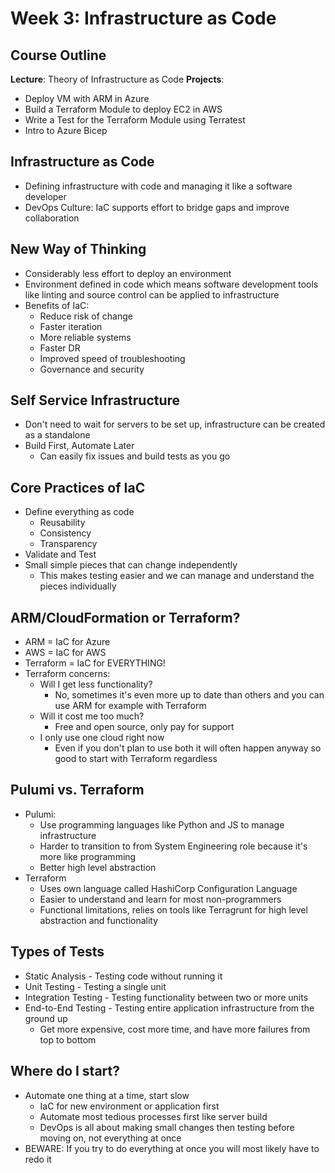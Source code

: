 # Week 3: Infrastructure as Code

## Course Outline

**Lecture**: Theory of Infrastructure as Code
**Projects**:

- Deploy VM with ARM in Azure
- Build a Terraform Module to deploy EC2 in AWS
- Write a Test for the Terraform Module using Terratest
- Intro to Azure Bicep

## Infrastructure as Code

- Defining infrastructure with code and managing it like a software developer
- DevOps Culture: IaC supports effort to bridge gaps and improve collaboration

## New Way of Thinking

- Considerably less effort to deploy an environment
- Environment defined in code which means software development tools like linting and source control can be applied to infrastructure
- Benefits of IaC:
  - Reduce risk of change
  - Faster iteration
  - More reliable systems
  - Faster DR
  - Improved speed of troubleshooting
  - Governance and security

## Self Service Infrastructure

- Don't need to wait for servers to be set up, infrastructure can be created as a standalone
- Build First, Automate Later
  - Can easily fix issues and build tests as you go

## Core Practices of IaC

- Define everything as code
  - Reusability
  - Consistency
  - Transparency
- Validate and Test
- Small simple pieces that can change independently
  - This makes testing easier and we can manage and understand the pieces individually

## ARM/CloudFormation or Terraform?

- ARM = IaC for Azure
- AWS = IaC for AWS
- Terraform = IaC for EVERYTHING!
- Terraform concerns:
  - Will I get less functionality?
    - No, sometimes it's even more up to date than others and you can use ARM for example with Terraform
  - Will it cost me too much?
    - Free and open source, only pay for support
  - I only use one cloud right now
    - Even if you don't plan to use both it will often happen anyway so good to start with Terraform regardless

## Pulumi vs. Terraform

- Pulumi:
  - Use programming languages like Python and JS to manage infrastructure
  - Harder to transition to from System Engineering role because it's more like programming
  - Better high level abstraction
- Terraform
  - Uses own language called HashiCorp Configuration Language
  - Easier to understand and learn for most non-programmers
  - Functional limitations, relies on tools like Terragrunt for high level abstraction and functionality

## Types of Tests

- Static Analysis - Testing code without running it
- Unit Testing - Testing a single unit
- Integration Testing - Testing functionality between two or more units
- End-to-End Testing - Testing entire application infrastructure from the ground up
  - Get more expensive, cost more time, and have more failures from top to bottom

## Where do I start?

- Automate one thing at a time, start slow
  - IaC for new environment or application first
  - Automate most tedious processes first like server build
  * DevOps is all about making small changes then testing before moving on, not everything at once
- BEWARE: If you try to do everything at once you will most likely have to redo it
